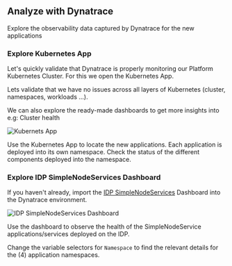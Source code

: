 ## Analyze with Dynatrace

Explore the observability data captured by Dynatrace for the new applications

### Explore Kubernetes App

Let's quickly validate that Dynatrace is properly monitoring our Platform Kubernetes Cluster. For this we open the Kubernetes App.

Lets validate that we have no issues across all layers of Kubernetes (cluster, namespaces, workloads ...).

We can also explore the ready-made dashboards to get more insights into e.g: Cluster health

![Kubernets App](../../../assets/images/02_03_kubernetes_app.png)

Use the Kubernetes App to locate the new applications.  Each application is deployed into its own namespace.  Check the status of the different components deployed into the namespace.

### Explore IDP SimpleNodeServices Dashboard

If you haven't already, import the [IDP SimpleNodeServices](https://github.com/dynatrace-wwse/enablement-openpipeline-segments-iam/blob/main/lab-guide/assets/dynatrace/IDP_%20SimpleNodeServices_Dashboard.json) Dashboard into the Dynatrace environment.

![IDP SimpleNodeServices Dashboard](../../../assets/images/02_03_idp_simplenodeservices_dashboard.png)

Use the dashboard to observe the health of the SimpleNodeService applications/services deployed on the IDP.

Change the variable selectors for `Namespace` to find the relevant details for the (4) application namespaces.

